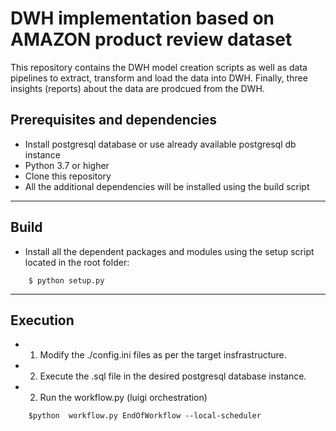 # DWH implementation based on AMAZON product review dataset
This repository contains the DWH model creation scripts as well as data pipelines to extract, transform and load the data into DWH. Finally, three insights (reports) about the data are prodcued from the DWH.

## Prerequisites and dependencies

- Install postgresql database or use already available postgresql db instance
- Python 3.7 or higher
- Clone this repository
- All the additional dependencies will be installed using the build script

___

## Build

- Install all the dependent packages and modules using the setup script located in the root folder:
```
    $ python setup.py
```

___

## Execution

- 1. Modify the ./config.ini files as per the target insfrastructure.
- 2. Execute the .sql file in the desired postgresql database instance.
- 2. Run the workflow.py (luigi orchestration)
```
    $python  workflow.py EndOfWorkflow --local-scheduler

```
